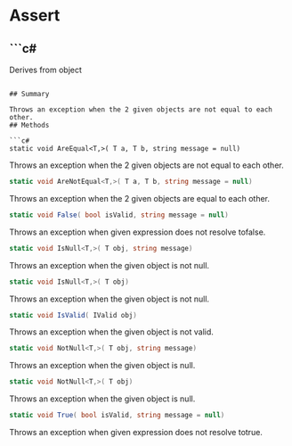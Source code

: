# Assert

## ```c#
Derives from object
```

## Summary

Throws an exception when the 2 given objects are not equal to each other.
## Methods

```c#
static void AreEqual<T,>( T a, T b, string message = null) 
```
Throws an exception when the 2 given objects are not equal to each other.
```c#
static void AreNotEqual<T,>( T a, T b, string message = null) 
```
Throws an exception when the 2 given objects are equal to each other.
```c#
static void False( bool isValid, string message = null) 
```
Throws an exception when given expression does not resolve tofalse.
```c#
static void IsNull<T,>( T obj, string message) 
```
Throws an exception when the given object is not null.
```c#
static void IsNull<T,>( T obj) 
```
Throws an exception when the given object is not null.
```c#
static void IsValid( IValid obj) 
```
Throws an exception when the given object is not valid.
```c#
static void NotNull<T,>( T obj, string message) 
```
Throws an exception when the given object is null.
```c#
static void NotNull<T,>( T obj) 
```
Throws an exception when the given object is null.
```c#
static void True( bool isValid, string message = null) 
```
Throws an exception when given expression does not resolve totrue.
